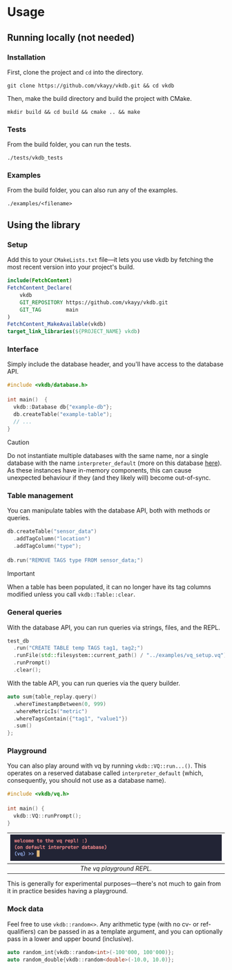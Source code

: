 # Usage

## Running locally (not needed)

### Installation

First, clone the project and `cd` into the directory.
```
git clone https://github.com/vkayy/vkdb.git && cd vkdb
```
Then, make the build directory and build the project with CMake.
```
mkdir build && cd build && cmake .. && make
```

### Tests

From the build folder, you can run the tests.
```
./tests/vkdb_tests
```

### Examples

From the build folder, you can also run any of the examples.
```
./examples/<filename>
```

## Using the library

### Setup
Add this to your `CMakeLists.txt` file—it lets you use vkdb by fetching the most recent version into your project's build.

```cmake
include(FetchContent)
FetchContent_Declare(
    vkdb
    GIT_REPOSITORY https://github.com/vkayy/vkdb.git
    GIT_TAG        main
)
FetchContent_MakeAvailable(vkdb)
target_link_libraries(${PROJECT_NAME} vkdb)
```

### Interface
Simply include the database header, and you'll have access to the database API.

```cpp
#include <vkdb/database.h>

int main()  {
  vkdb::Database db{"example-db"};
  db.createTable("example-table");
  // ...
}
```

> [!CAUTION]
> Do not instantiate multiple databases with the same name, nor a single database with the name `interpreter_default` (more on this database [here](2_usage.md)). As these instances have in-memory components, this can cause unexpected behaviour if they (and they likely will) become out-of-sync.

### Table management

You can manipulate tables with the database API, both with methods or queries.

```cpp
db.createTable("sensor_data")
  .addTagColumn("location")
  .addTagColumn("type");

db.run("REMOVE TAGS type FROM sensor_data;")
```

> [!IMPORTANT]
> When a table has been populated, it can no longer have its tag columns modified unless you call `vkdb::Table::clear`.


### General queries

With the database API, you can run queries via strings, files, and the REPL.

```cpp
test_db
  .run("CREATE TABLE temp TAGS tag1, tag2;")
  .runFile(std::filesystem::current_path() / "../examples/vq_setup.vq")
  .runPrompt()
  .clear();
```

With the table API, you can run queries via the query builder.

```cpp
auto sum{table_replay.query()
  .whereTimestampBetween(0, 999)
  .whereMetricIs("metric")
  .whereTagsContain({"tag1", "value1"})
  .sum()
};
```

### Playground

You can also play around with vq by running `vkdb::VQ::run...()`. This operates on a reserved database called `interpreter_default` (which, consequently, you should not use as a database name).

```cpp
#include <vkdb/vq.h>

int main() {
  vkdb::VQ::runPrompt();
}
```

| ![vq-playground.png](images/vq-playground.png) | 
|:--:| 
| *The vq playground REPL.* |

This is generally for experimental purposes—there's not much to gain from it in practice besides having a playground.

### Mock data

Feel free to use `vkdb::random<>`. Any arithmetic type (with no cv- or ref-qualifiers) can be passed in as a template argument, and you can optionally pass in a lower and upper bound (inclusive).

```cpp
auto random_int{vkdb::random<int>(-100'000, 100'000)};
auto random_double{vkdb::random<double>(-10.0, 10.0)};
```
